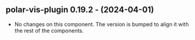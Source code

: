   ## polar-vis-plugin 0.19.2 - (2024-04-01)
  
  * No changes on this component. The version is bumped to align it
    with the rest of the components.
